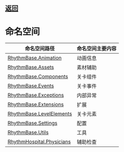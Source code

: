 ## [返回](../RadiationTherapy.md)

# 命名空间

命名空间路径 | 命名空间主要内容
-|-
[RhythmBase.Animation](namespace/Animation.md) | 动画信息
[RhythmBase.Assets](namespace/Assets.md) | 素材辅助
[RhythmBase.Components](namespace/Components.md) | 关卡组件
[RhythmBase.Events](namespace/Events.md) | 关卡事件
[RhythmBase.Exceptions](namespace/Exceptions.md) | 内部异常
[RhythmBase.Extensions](namespace/Extensions.md) | 扩展
[RhythmBase.LevelElements](namespace/LevelElements.md) | 关卡元素
[RhythmBase.Settings](namespace/Settings.md) | 配置
[RhythmBase.Utils](namespace/Utils.md) | 工具
[RhythmHospital.Physicians](namespace/Physicians.md) | 辅助检查